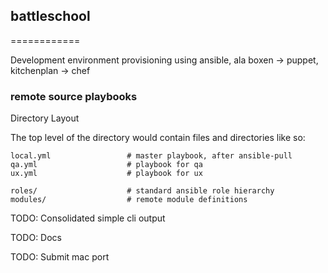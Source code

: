 ## battleschool
============

Development environment provisioning using ansible, ala boxen -> puppet, kitchenplan -> chef

### remote source playbooks

Directory Layout

The top level of the directory would contain files and directories like so:

    local.yml                 # master playbook, after ansible-pull
    qa.yml                    # playbook for qa
    ux.yml                    # playbook for ux

    roles/                    # standard ansible role hierarchy
    modules/                  # remote module definitions

TODO: Consolidated simple cli output

TODO: Docs

TODO: Submit mac port
